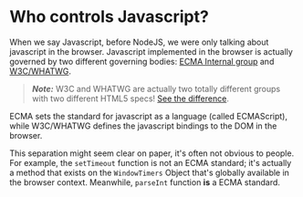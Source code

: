 # Who controls Javascript?

When we say Javascript, before NodeJS, we were only talking about javascript in the browser. Javascript implemented in the browser is actually governed by two different governing bodies: [ECMA Internal group](http://www.ecma-international.org/ecma-262/5.1) and [W3C\/WHATWG](https://html.spec.whatwg.org/).

> _**Note:**_ W3C and WHATWG are actually two totally different groups with two different HTML5 specs! [See the difference](https://www.w3.org/wiki/HTML/W3C-WHATWG-Differences).

ECMA sets the standard for javascript as a language \(called ECMAScript\), while W3C\/WHATWG defines the javascript bindings to the DOM in the browser.

This separation might seem clear on paper, it's often not obvious to people. For example, the `setTimeout` function is not an ECMA standard; it's actually a method that exists on the `WindowTimers` Object that's globally available in the browser context. Meanwhile, `parseInt` function **is** a ECMA standard.
